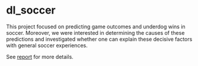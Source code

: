 # dl_soccer

This project focused on predicting game outcomes and underdog wins in soccer. Moreover, we were interested in determining the causes of these predictions and investigated whether one can explain these decisive factors with general soccer experiences.

See [report](./Deep%20Learning%20Final%20Project%20Report.pdf) for more details. 

